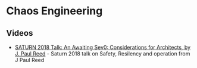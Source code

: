 
# Chaos Engineering

##  Videos
   * [SATURN 2018 Talk: An Awaiting Sev0: Considerations for Architects, by J. Paul Reed](https://www.youtube.com/watch?v=ZYr2slCCuTg&index=33&list=PLSNlEg26NNpy1RjhlISNMRNO1gypYaXHo) - Saturn 2018 talk on Safety, Resilency and operation from J Paul Reed
   

